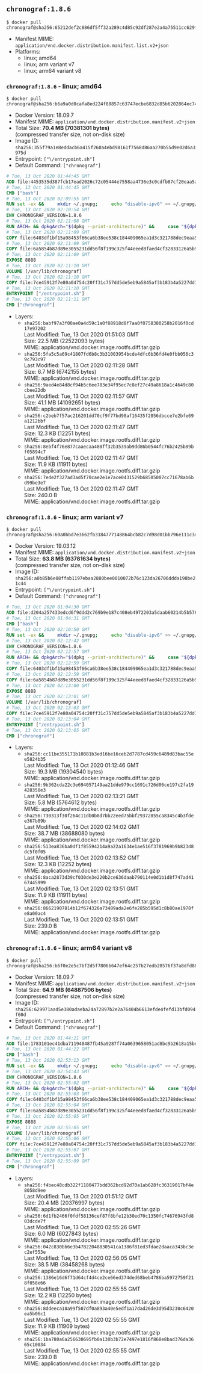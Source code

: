 ## `chronograf:1.8.6`

```console
$ docker pull chronograf@sha256:65212def2c886df5ff32a289c4d85c92df287e2a4a75511cc629f5e6bf4c77ec
```

-	Manifest MIME: `application/vnd.docker.distribution.manifest.list.v2+json`
-	Platforms:
	-	linux; amd64
	-	linux; arm variant v7
	-	linux; arm64 variant v8

### `chronograf:1.8.6` - linux; amd64

```console
$ docker pull chronograf@sha256:b6a9a0d0cafa8ed224f88857c63747ecbe6832d85b6202864ec74f7762e42ff8
```

-	Docker Version: 18.09.7
-	Manifest MIME: `application/vnd.docker.distribution.manifest.v2+json`
-	Total Size: **70.4 MB (70381301 bytes)**  
	(compressed transfer size, not on-disk size)
-	Image ID: `sha256:355f79a1e8eddacb6a415f260a4ebd98161f7568d86aa270b55d9e02d6a3975d`
-	Entrypoint: `["\/entrypoint.sh"]`
-	Default Command: `["chronograf"]`

```dockerfile
# Tue, 13 Oct 2020 01:44:45 GMT
ADD file:4453535d387fcb17ead2026c72c05444e7558aa4736e3c0cdfb87cf20eaa5a9f in / 
# Tue, 13 Oct 2020 01:44:45 GMT
CMD ["bash"]
# Tue, 13 Oct 2020 02:09:55 GMT
RUN set -ex &&     mkdir ~/.gnupg;     echo "disable-ipv6" >> ~/.gnupg/dirmngr.conf;     apt-get update && apt-get install -y gnupg ca-certificates dirmngr --no-install-recommends &&     rm -rf /var/lib/apt/lists/* &&     for key in         05CE15085FC09D18E99EFB22684A14CF2582E0C5 ;     do         gpg --keyserver ha.pool.sks-keyservers.net --recv-keys "$key" ||         gpg --keyserver pgp.mit.edu --recv-keys "$key" ||         gpg --keyserver keyserver.pgp.com --recv-keys "$key" ;     done
# Tue, 13 Oct 2020 02:10:54 GMT
ENV CHRONOGRAF_VERSION=1.8.6
# Tue, 13 Oct 2020 02:11:08 GMT
RUN ARCH= && dpkgArch="$(dpkg --print-architecture)" &&     case "${dpkgArch##*-}" in       amd64) ARCH='amd64';;       arm64) ARCH='arm64';;       armhf) ARCH='armhf';;       armel) ARCH='armel';;       *)     echo "Unsupported architecture: ${dpkgArch}"; exit 1;;     esac &&     set -x &&     apt-get update && apt-get install -y ca-certificates curl --no-install-recommends &&     rm -rf /var/lib/apt/lists/* &&     curl -SLO "https://dl.influxdata.com/chronograf/releases/chronograf_${CHRONOGRAF_VERSION}_${ARCH}.deb.asc" &&     curl -SLO "https://dl.influxdata.com/chronograf/releases/chronograf_${CHRONOGRAF_VERSION}_${ARCH}.deb" &&     gpg --batch --verify chronograf_${CHRONOGRAF_VERSION}_${ARCH}.deb.asc chronograf_${CHRONOGRAF_VERSION}_${ARCH}.deb &&     dpkg -i chronograf_${CHRONOGRAF_VERSION}_${ARCH}.deb &&     rm -f chronograf_${CHRONOGRAF_VERSION}_${ARCH}.deb* &&     apt-get purge -y --auto-remove $buildDeps
# Tue, 13 Oct 2020 02:11:09 GMT
COPY file:6403df1bf15a98453f66ca6b38ee538c184409065ea1d3c321788dec9eaa5c77 in /usr/share/chronograf/LICENSE 
# Tue, 13 Oct 2020 02:11:09 GMT
COPY file:6a5854b87d89e3055231dd56f8f199c325f44eeed8faed4cf32833126a5b9cd9 in /usr/share/chronograf/agpl-3.0.md 
# Tue, 13 Oct 2020 02:11:09 GMT
EXPOSE 8888
# Tue, 13 Oct 2020 02:11:10 GMT
VOLUME [/var/lib/chronograf]
# Tue, 13 Oct 2020 02:11:10 GMT
COPY file:7ce45912f7e80a04754c20ff31c757dd5de5eb9a5845af3b183b4a5227dd1c1e in /entrypoint.sh 
# Tue, 13 Oct 2020 02:11:10 GMT
ENTRYPOINT ["/entrypoint.sh"]
# Tue, 13 Oct 2020 02:11:11 GMT
CMD ["chronograf"]
```

-	Layers:
	-	`sha256:babf97a3f00ae0a4d59c1a0f88918d8f7aa0f0758380258b2016f0cd17e97202`  
		Last Modified: Tue, 13 Oct 2020 01:51:03 GMT  
		Size: 22.5 MB (22522093 bytes)  
		MIME: application/vnd.docker.image.rootfs.diff.tar.gzip
	-	`sha256:5fa5c5a69c41807fd6b8c3b31003954bcde4dfc6b36fd4e0fbb056c39c793c97`  
		Last Modified: Tue, 13 Oct 2020 02:11:28 GMT  
		Size: 6.7 MB (6742155 bytes)  
		MIME: application/vnd.docker.image.rootfs.diff.tar.gzip
	-	`sha256:9aed4e84d8cf94b5c6ee783e34f95ec7c8ef27c49a8618a1c4649c80cbee22db`  
		Last Modified: Tue, 13 Oct 2020 02:11:57 GMT  
		Size: 41.1 MB (41092651 bytes)  
		MIME: application/vnd.docker.image.rootfs.diff.tar.gzip
	-	`sha256:c2beb7f57ac216201dd70cf9f77bd98af16435f2856dbcce7e2bfe69a1212bbf`  
		Last Modified: Tue, 13 Oct 2020 02:11:47 GMT  
		Size: 12.3 KB (12251 bytes)  
		MIME: application/vnd.docker.image.rootfs.diff.tar.gzip
	-	`sha256:8ebf4f76e877caaecaa480ff32b3539ab9dd86b0544fc76b2425b89bf05894c7`  
		Last Modified: Tue, 13 Oct 2020 02:11:47 GMT  
		Size: 11.9 KB (11911 bytes)  
		MIME: application/vnd.docker.image.rootfs.diff.tar.gzip
	-	`sha256:7ede2f327ad3ad5f70cae2e1e7ace0431529b68505007cc71678ab6bd99be3e7`  
		Last Modified: Tue, 13 Oct 2020 02:11:47 GMT  
		Size: 240.0 B  
		MIME: application/vnd.docker.image.rootfs.diff.tar.gzip

### `chronograf:1.8.6` - linux; arm variant v7

```console
$ docker pull chronograf@sha256:60a0bbd7e3662fb3184777148864bcb82c7d98d01bb796e111c3d3c8e4070781
```

-	Docker Version: 19.03.12
-	Manifest MIME: `application/vnd.docker.distribution.manifest.v2+json`
-	Total Size: **63.8 MB (63781634 bytes)**  
	(compressed transfer size, not on-disk size)
-	Image ID: `sha256:a0b85b6e08ffab1197ebaa2880bee0010072b76c123da26706ddda198be21c44`
-	Entrypoint: `["\/entrypoint.sh"]`
-	Default Command: `["chronograf"]`

```dockerfile
# Tue, 13 Oct 2020 01:04:30 GMT
ADD file:d204a257433edcd6f9ddd2c769b9e187c408eb4972203a5daab60214b5b576bc in / 
# Tue, 13 Oct 2020 01:04:31 GMT
CMD ["bash"]
# Tue, 13 Oct 2020 02:10:50 GMT
RUN set -ex &&     mkdir ~/.gnupg;     echo "disable-ipv6" >> ~/.gnupg/dirmngr.conf;     apt-get update && apt-get install -y gnupg ca-certificates dirmngr --no-install-recommends &&     rm -rf /var/lib/apt/lists/* &&     for key in         05CE15085FC09D18E99EFB22684A14CF2582E0C5 ;     do         gpg --keyserver ha.pool.sks-keyservers.net --recv-keys "$key" ||         gpg --keyserver pgp.mit.edu --recv-keys "$key" ||         gpg --keyserver keyserver.pgp.com --recv-keys "$key" ;     done
# Tue, 13 Oct 2020 02:12:42 GMT
ENV CHRONOGRAF_VERSION=1.8.6
# Tue, 13 Oct 2020 02:12:57 GMT
RUN ARCH= && dpkgArch="$(dpkg --print-architecture)" &&     case "${dpkgArch##*-}" in       amd64) ARCH='amd64';;       arm64) ARCH='arm64';;       armhf) ARCH='armhf';;       armel) ARCH='armel';;       *)     echo "Unsupported architecture: ${dpkgArch}"; exit 1;;     esac &&     set -x &&     apt-get update && apt-get install -y ca-certificates curl --no-install-recommends &&     rm -rf /var/lib/apt/lists/* &&     curl -SLO "https://dl.influxdata.com/chronograf/releases/chronograf_${CHRONOGRAF_VERSION}_${ARCH}.deb.asc" &&     curl -SLO "https://dl.influxdata.com/chronograf/releases/chronograf_${CHRONOGRAF_VERSION}_${ARCH}.deb" &&     gpg --batch --verify chronograf_${CHRONOGRAF_VERSION}_${ARCH}.deb.asc chronograf_${CHRONOGRAF_VERSION}_${ARCH}.deb &&     dpkg -i chronograf_${CHRONOGRAF_VERSION}_${ARCH}.deb &&     rm -f chronograf_${CHRONOGRAF_VERSION}_${ARCH}.deb* &&     apt-get purge -y --auto-remove $buildDeps
# Tue, 13 Oct 2020 02:12:59 GMT
COPY file:6403df1bf15a98453f66ca6b38ee538c184409065ea1d3c321788dec9eaa5c77 in /usr/share/chronograf/LICENSE 
# Tue, 13 Oct 2020 02:12:59 GMT
COPY file:6a5854b87d89e3055231dd56f8f199c325f44eeed8faed4cf32833126a5b9cd9 in /usr/share/chronograf/agpl-3.0.md 
# Tue, 13 Oct 2020 02:13:00 GMT
EXPOSE 8888
# Tue, 13 Oct 2020 02:13:01 GMT
VOLUME [/var/lib/chronograf]
# Tue, 13 Oct 2020 02:13:03 GMT
COPY file:7ce45912f7e80a04754c20ff31c757dd5de5eb9a5845af3b183b4a5227dd1c1e in /entrypoint.sh 
# Tue, 13 Oct 2020 02:13:04 GMT
ENTRYPOINT ["/entrypoint.sh"]
# Tue, 13 Oct 2020 02:13:05 GMT
CMD ["chronograf"]
```

-	Layers:
	-	`sha256:cc11be355171b10881b3ed16be16ceb2d7787cd459c6489d83bac55ee5824b35`  
		Last Modified: Tue, 13 Oct 2020 01:12:46 GMT  
		Size: 19.3 MB (19304540 bytes)  
		MIME: application/vnd.docker.image.rootfs.diff.tar.gzip
	-	`sha256:9b362cda22c3e694057149aa21dde979cc1691c726d06ce197c2fa19428358e3`  
		Last Modified: Tue, 13 Oct 2020 02:13:21 GMT  
		Size: 5.8 MB (5764612 bytes)  
		MIME: application/vnd.docker.image.rootfs.diff.tar.gzip
	-	`sha256:730313f30f264c11db0b8d7bb22eed75bbf29372855ca8345c4b3fdee367b89b`  
		Last Modified: Tue, 13 Oct 2020 02:14:02 GMT  
		Size: 38.7 MB (38688080 bytes)  
		MIME: application/vnd.docker.image.rootfs.diff.tar.gzip
	-	`sha256:513ea836ba0df1f85594214a9a22a1634e1ae516f3781969b9b823d8dc5f0f05`  
		Last Modified: Tue, 13 Oct 2020 02:13:52 GMT  
		Size: 12.3 KB (12252 bytes)  
		MIME: application/vnd.docker.image.rootfs.diff.tar.gzip
	-	`sha256:8aca2873d39cf030de3e220b2ce636daab790114e0d1b1d8f747ad4167445999`  
		Last Modified: Tue, 13 Oct 2020 02:13:51 GMT  
		Size: 11.9 KB (11911 bytes)  
		MIME: application/vnd.docker.image.rootfs.diff.tar.gzip
	-	`sha256:86621907814b12f674326a73489ada2e6fe285b595d1c8b80ae1978fe8a00ac4`  
		Last Modified: Tue, 13 Oct 2020 02:13:51 GMT  
		Size: 239.0 B  
		MIME: application/vnd.docker.image.rootfs.diff.tar.gzip

### `chronograf:1.8.6` - linux; arm64 variant v8

```console
$ docker pull chronograf@sha256:b6f0e2e5c7bf2d5f7806b647ef64c257b27edb20576f37a8dfd8830b7b713530
```

-	Docker Version: 18.09.7
-	Manifest MIME: `application/vnd.docker.distribution.manifest.v2+json`
-	Total Size: **64.9 MB (64887506 bytes)**  
	(compressed transfer size, not on-disk size)
-	Image ID: `sha256:629971aad5e380adaeba24a72897b2e2a76404b6613efde4fefd13bfd094f60d`
-	Entrypoint: `["\/entrypoint.sh"]`
-	Default Command: `["chronograf"]`

```dockerfile
# Tue, 13 Oct 2020 01:44:21 GMT
ADD file:1783101ec41dba711940487fb45a9287f74a0639658051ad8bc9b2618a15be61 in / 
# Tue, 13 Oct 2020 01:44:22 GMT
CMD ["bash"]
# Tue, 13 Oct 2020 02:53:13 GMT
RUN set -ex &&     mkdir ~/.gnupg;     echo "disable-ipv6" >> ~/.gnupg/dirmngr.conf;     apt-get update && apt-get install -y gnupg ca-certificates dirmngr --no-install-recommends &&     rm -rf /var/lib/apt/lists/* &&     for key in         05CE15085FC09D18E99EFB22684A14CF2582E0C5 ;     do         gpg --keyserver ha.pool.sks-keyservers.net --recv-keys "$key" ||         gpg --keyserver pgp.mit.edu --recv-keys "$key" ||         gpg --keyserver keyserver.pgp.com --recv-keys "$key" ;     done
# Tue, 13 Oct 2020 02:54:43 GMT
ENV CHRONOGRAF_VERSION=1.8.6
# Tue, 13 Oct 2020 02:55:02 GMT
RUN ARCH= && dpkgArch="$(dpkg --print-architecture)" &&     case "${dpkgArch##*-}" in       amd64) ARCH='amd64';;       arm64) ARCH='arm64';;       armhf) ARCH='armhf';;       armel) ARCH='armel';;       *)     echo "Unsupported architecture: ${dpkgArch}"; exit 1;;     esac &&     set -x &&     apt-get update && apt-get install -y ca-certificates curl --no-install-recommends &&     rm -rf /var/lib/apt/lists/* &&     curl -SLO "https://dl.influxdata.com/chronograf/releases/chronograf_${CHRONOGRAF_VERSION}_${ARCH}.deb.asc" &&     curl -SLO "https://dl.influxdata.com/chronograf/releases/chronograf_${CHRONOGRAF_VERSION}_${ARCH}.deb" &&     gpg --batch --verify chronograf_${CHRONOGRAF_VERSION}_${ARCH}.deb.asc chronograf_${CHRONOGRAF_VERSION}_${ARCH}.deb &&     dpkg -i chronograf_${CHRONOGRAF_VERSION}_${ARCH}.deb &&     rm -f chronograf_${CHRONOGRAF_VERSION}_${ARCH}.deb* &&     apt-get purge -y --auto-remove $buildDeps
# Tue, 13 Oct 2020 02:55:03 GMT
COPY file:6403df1bf15a98453f66ca6b38ee538c184409065ea1d3c321788dec9eaa5c77 in /usr/share/chronograf/LICENSE 
# Tue, 13 Oct 2020 02:55:04 GMT
COPY file:6a5854b87d89e3055231dd56f8f199c325f44eeed8faed4cf32833126a5b9cd9 in /usr/share/chronograf/agpl-3.0.md 
# Tue, 13 Oct 2020 02:55:05 GMT
EXPOSE 8888
# Tue, 13 Oct 2020 02:55:05 GMT
VOLUME [/var/lib/chronograf]
# Tue, 13 Oct 2020 02:55:06 GMT
COPY file:7ce45912f7e80a04754c20ff31c757dd5de5eb9a5845af3b183b4a5227dd1c1e in /entrypoint.sh 
# Tue, 13 Oct 2020 02:55:07 GMT
ENTRYPOINT ["/entrypoint.sh"]
# Tue, 13 Oct 2020 02:55:09 GMT
CMD ["chronograf"]
```

-	Layers:
	-	`sha256:f4bec48cdb322f1180477bdd362bcd92d70a1ab628fc36319017bf4e8058d9ee`  
		Last Modified: Tue, 13 Oct 2020 01:51:12 GMT  
		Size: 20.4 MB (20376997 bytes)  
		MIME: application/vnd.docker.image.rootfs.diff.tar.gzip
	-	`sha256:6d1fb2466f0fdf58136cef87f8bfe12b30ed70c1350fc74676943fd803dcde7f`  
		Last Modified: Tue, 13 Oct 2020 02:55:26 GMT  
		Size: 6.0 MB (6027843 bytes)  
		MIME: application/vnd.docker.image.rootfs.diff.tar.gzip
	-	`sha256:042c830bb6e3b47822048830541ca1386f81ed3fdae2daaca343bc3ec2ef553e`  
		Last Modified: Tue, 13 Oct 2020 02:56:05 GMT  
		Size: 38.5 MB (38458268 bytes)  
		MIME: application/vnd.docker.image.rootfs.diff.tar.gzip
	-	`sha256:1386e16d6f71d64cf4d4ce2ce66ed374ded68beb4786ba5972759f218f058e66`  
		Last Modified: Tue, 13 Oct 2020 02:55:55 GMT  
		Size: 12.2 KB (12250 bytes)  
		MIME: application/vnd.docker.image.rootfs.diff.tar.gzip
	-	`sha256:8ddeeca18a99f507df0a893a40e5edf1a17dad26de3d95d3230c6420ea5b06c1`  
		Last Modified: Tue, 13 Oct 2020 02:55:55 GMT  
		Size: 11.9 KB (11909 bytes)  
		MIME: application/vnd.docker.image.rootfs.diff.tar.gzip
	-	`sha256:1ba780a6a256630695fb0a130b3b72e7497e1816f868e8bad376da3665c10034`  
		Last Modified: Tue, 13 Oct 2020 02:55:55 GMT  
		Size: 239.0 B  
		MIME: application/vnd.docker.image.rootfs.diff.tar.gzip
